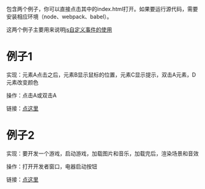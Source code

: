 包含两个例子，你可以直接点击其中的index.html打开。如果要运行源代码，需要安装相应环境（node、webpack、babel）。

这两个例子主要用来说明[js自定义事件的使用](http://blog.csdn.net/ruangong1203/article/details/52474452)

# 例子1

实现：元素A点击之后，元素B显示鼠标的位置，元素C显示提示，双击A元素，D元素改变颜色

操作：点击A或双击A

链接：[点这里](http://chunnallu.github.io/share/projects/js/js%E9%80%9A%E8%BF%87%E8%87%AA%E5%AE%9A%E4%B9%89%E4%BA%8B%E4%BB%B6%E8%A7%A3%E8%80%A6%E6%A8%A1%E5%9D%97%E4%BE%8B%E5%AD%90/eventTest_example1/index.html)

# 例子2

实现：要开发一个游戏，启动游戏，加载图片和音乐，加载完后，渲染场景和音效

操作：打开开发者窗口，电器启动按钮

链接：[点这里](http://chunnallu.github.io/share/projects/js/js%E9%80%9A%E8%BF%87%E8%87%AA%E5%AE%9A%E4%B9%89%E4%BA%8B%E4%BB%B6%E8%A7%A3%E8%80%A6%E6%A8%A1%E5%9D%97%E4%BE%8B%E5%AD%90/eventTest_example2/index.html)